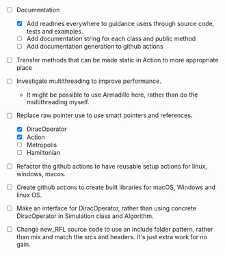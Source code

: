 - [ ] Documentation
  - [x] Add readmes everywhere to guidance users through source code, tests and examples.
  - [ ] Add documentation string for each class and public method
  - [ ] Add documentation generation to github actions
- [ ] Transfer methods that can be made static in Action to more appropriate place
- [ ] Investigate multithreading to improve performance.
  - It might be possible to use Armadillo here, rather than do the multithreading myself.
- [ ] Replace raw pointer use to use smart pointers and references.
  - [x] DiracOperator
  - [x] Action
  - [ ] Metropolis
  - [ ] Hamiltonian
- [ ] Refactor the github actions to have reusable setup actions for linux, windows, macos.
- [ ] Create github actions to create built libraries for macOS, Windows and linux OS.
- [ ] Make an interface for DiracOperator, rather than using concrete DiracOperator in
  Simulation class and Algorithm.


- [ ] Change new_RFL source code to use an include folder pattern, rather than
  mix and match the srcs and headers. It's just extra work for no gain.
